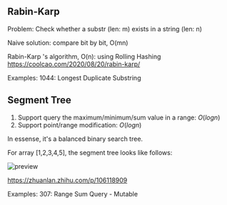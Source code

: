 ## Rabin-Karp
Problem: Check whether a substr (len: m) exists in a string (len: n)

Naive solution: compare bit by bit, O(mn)

Rabin-Karp 's algorithm, O(n): using Rolling Hashing https://coolcao.com/2020/08/20/rabin-karp/

Examples: 1044: Longest Duplicate Substring



## Segment Tree

1. Support query the maximum/minimum/sum value in a range: $O(log n)$
2. Support point/range modification: $O(log n)$

In essense, it's a balanced binary search tree.

For array [1,2,3,4,5], the segment tree looks like follows:

![preview](https://pic1.zhimg.com/v2-5e9124a6147143e51cea46755e9a0398_r.jpg)



https://zhuanlan.zhihu.com/p/106118909

Examples: 307: Range Sum Query - Mutable